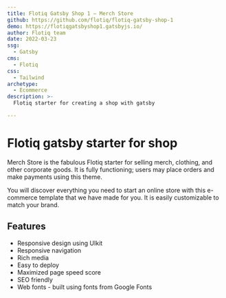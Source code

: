 ```yaml
---
title: Flotiq Gatsby Shop 1 – Merch Store
github: https://github.com/flotiq/flotiq-gatsby-shop-1
demo: https://flotiqgatsbyshop1.gatsbyjs.io/
author: Flotiq team
date: 2022-03-23
ssg:
  - Gatsby
cms:
  - Flotiq
css:
  - Tailwind
archetype:
  - Ecommerce
description: >-
  Flotiq starter for creating a shop with gatsby

---
```


# Flotiq gatsby starter for shop

Merch Store is the fabulous Flotiq starter for selling merch, clothing, and other corporate goods. It is fully functioning; users may place orders and make payments using this theme.

You will discover everything you need to start an online store with this e-commerce template that we have made for you. It is easily customizable to match your brand.

## Features

* Responsive design using UIkit
* Responsive navigation
* Rich media
* Easy to deploy
* Maximized page speed score
* SEO friendly
* Web fonts - built using fonts from Google Fonts 

